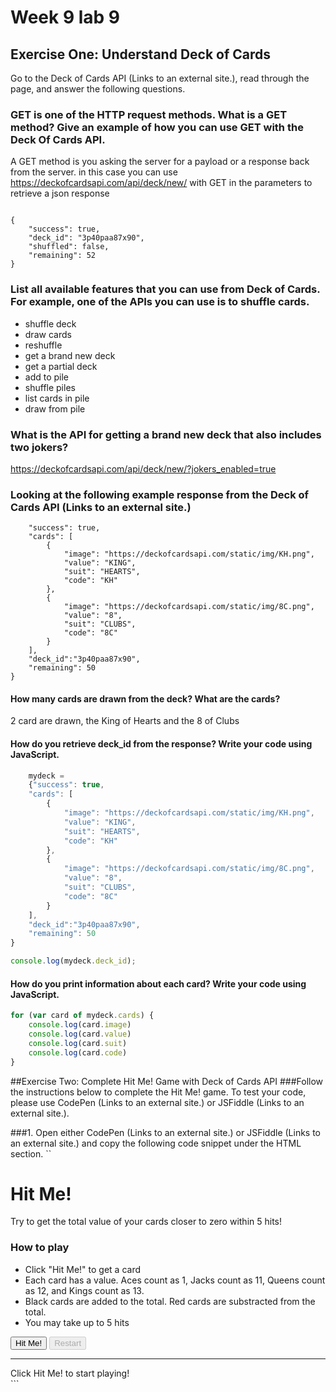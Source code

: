 # Week 9 lab 9 
<p>
  
## Exercise One: Understand Deck of Cards
Go to the Deck of Cards API (Links to an external site.), read through the page, and answer the following questions.

### GET is one of the HTTP request methods. What is a GET method? Give an example of how you can use GET with the Deck Of Cards API.
A GET method is you asking the server for a payload or a response back from the server.
in this case you can use https://deckofcardsapi.com/api/deck/new/ with GET in the parameters to retrieve a json response 
```

{
    "success": true,
    "deck_id": "3p40paa87x90",
    "shuffled": false,
    "remaining": 52
}
```


### List all available features that you can use from Deck of Cards. For example, one of the APIs you can use is to shuffle cards.

- shuffle deck
- draw cards
- reshuffle
- get a brand new deck
- get a partial deck
- add to pile
- shuffle piles
- list cards in pile
- draw from pile

### What is the API for getting a brand new deck that also includes two jokers?

https://deckofcardsapi.com/api/deck/new/?jokers_enabled=true

### Looking at the following example response from the Deck of Cards API (Links to an external site.)
```{
    "success": true,
    "cards": [
        {
            "image": "https://deckofcardsapi.com/static/img/KH.png",
            "value": "KING",
            "suit": "HEARTS",
            "code": "KH"
        },
        {
            "image": "https://deckofcardsapi.com/static/img/8C.png",
            "value": "8",
            "suit": "CLUBS",
            "code": "8C"
        }
    ],
    "deck_id":"3p40paa87x90",
    "remaining": 50
}
```

#### How many cards are drawn from the deck? What are the cards? 
2 card are drawn, the King of Hearts and the 8 of Clubs

#### How do you retrieve deck_id from the response? Write your code using JavaScript.

```javascript
    mydeck = 
    {"success": true,
    "cards": [
        {
            "image": "https://deckofcardsapi.com/static/img/KH.png",
            "value": "KING",
            "suit": "HEARTS",
            "code": "KH"
        },
        {
            "image": "https://deckofcardsapi.com/static/img/8C.png",
            "value": "8",
            "suit": "CLUBS",
            "code": "8C"
        }
    ],
    "deck_id":"3p40paa87x90",
    "remaining": 50
}

console.log(mydeck.deck_id);
```

#### How do you print information about each card? Write your code using JavaScript.

```javascript
for (var card of mydeck.cards) {
    console.log(card.image)
    console.log(card.value)
    console.log(card.suit)
    console.log(card.code)
}
```
</p>

##Exercise Two: Complete Hit Me! Game with Deck of Cards API
###Follow the instructions below to complete the Hit Me! game. To test your code, please use CodePen (Links to an external site.) or JSFiddle (Links to an external site.). 

###1. Open either  CodePen (Links to an external site.) or JSFiddle (Links to an external site.) and copy the following code snippet under the HTML section.
``
<h1>Hit Me!</h1>
<div>
  Try to get the total value of your cards closer to zero within 5 hits!
</div>
<h3>How to play</h3>
<div>
  <ul>
    <li>Click "Hit Me!" to get a card</li>
    <li>Each card has a value. Aces count as 1, Jacks count as 11, Queens count as 12, and Kings count as 13.</li>
    <li>Black cards are added to the total. Red cards are substracted from the total.</li>
    <li>You may take up to 5 hits</li>
  </ul>
</div>
<div>
  <input type="button" id="hitMeBtn" value="Hit Me!">
  <input type="button" id="restartBtn" value="Restart" disabled="disabled">
</div>
<hr />
<div id="hitMeSum">
  Click Hit Me! to start playing!
</div>
<div id="hitMeCards">

</div>
```
